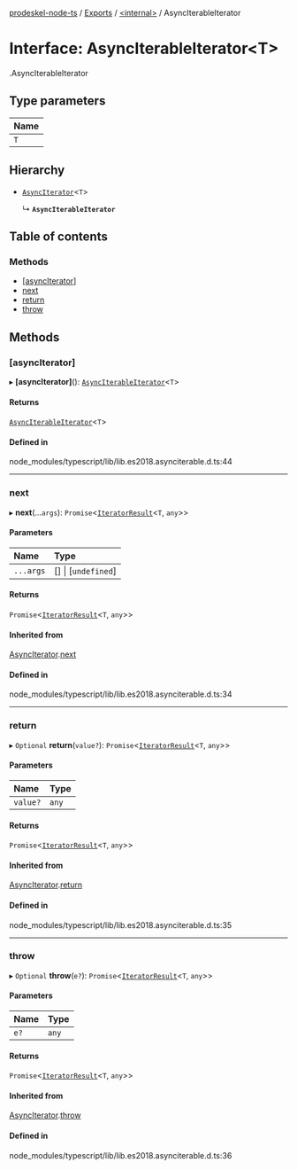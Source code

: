 [prodeskel-node-ts](../README.md) / [Exports](../modules.md) / [<internal\>](../modules/internal_.md) / AsyncIterableIterator

# Interface: AsyncIterableIterator<T\>

[<internal>](../modules/internal_.md).AsyncIterableIterator

## Type parameters

| Name |
| :------ |
| `T` |

## Hierarchy

- [`AsyncIterator`](internal_.AsyncIterator.md)<`T`\>

  ↳ **`AsyncIterableIterator`**

## Table of contents

### Methods

- [[asyncIterator]](internal_.AsyncIterableIterator.md#[asynciterator])
- [next](internal_.AsyncIterableIterator.md#next)
- [return](internal_.AsyncIterableIterator.md#return)
- [throw](internal_.AsyncIterableIterator.md#throw)

## Methods

### [asyncIterator]

▸ **[asyncIterator]**(): [`AsyncIterableIterator`](internal_.AsyncIterableIterator.md)<`T`\>

#### Returns

[`AsyncIterableIterator`](internal_.AsyncIterableIterator.md)<`T`\>

#### Defined in

node_modules/typescript/lib/lib.es2018.asynciterable.d.ts:44

___

### next

▸ **next**(...`args`): `Promise`<[`IteratorResult`](../modules/internal_.md#iteratorresult)<`T`, `any`\>\>

#### Parameters

| Name | Type |
| :------ | :------ |
| `...args` | [] \| [`undefined`] |

#### Returns

`Promise`<[`IteratorResult`](../modules/internal_.md#iteratorresult)<`T`, `any`\>\>

#### Inherited from

[AsyncIterator](internal_.AsyncIterator.md).[next](internal_.AsyncIterator.md#next)

#### Defined in

node_modules/typescript/lib/lib.es2018.asynciterable.d.ts:34

___

### return

▸ `Optional` **return**(`value?`): `Promise`<[`IteratorResult`](../modules/internal_.md#iteratorresult)<`T`, `any`\>\>

#### Parameters

| Name | Type |
| :------ | :------ |
| `value?` | `any` |

#### Returns

`Promise`<[`IteratorResult`](../modules/internal_.md#iteratorresult)<`T`, `any`\>\>

#### Inherited from

[AsyncIterator](internal_.AsyncIterator.md).[return](internal_.AsyncIterator.md#return)

#### Defined in

node_modules/typescript/lib/lib.es2018.asynciterable.d.ts:35

___

### throw

▸ `Optional` **throw**(`e?`): `Promise`<[`IteratorResult`](../modules/internal_.md#iteratorresult)<`T`, `any`\>\>

#### Parameters

| Name | Type |
| :------ | :------ |
| `e?` | `any` |

#### Returns

`Promise`<[`IteratorResult`](../modules/internal_.md#iteratorresult)<`T`, `any`\>\>

#### Inherited from

[AsyncIterator](internal_.AsyncIterator.md).[throw](internal_.AsyncIterator.md#throw)

#### Defined in

node_modules/typescript/lib/lib.es2018.asynciterable.d.ts:36

